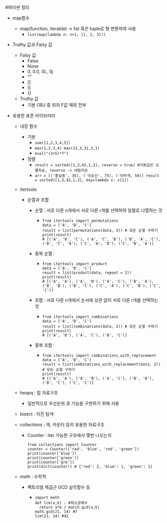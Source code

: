 #파이썬 정리

* map함수
  * map(function, iterable) -> list 혹은 tuple로 형 변환하여 사용
    * ```list(map(lambda n: n+1, [1, 2, 3]))```
* Truthy 값과 Falsy 값
  * Falsy 값
    * False 
    * None 
    * 0, 0.0, 0L, 0j 
    * "" 
    * [] 
    * () 
    * {}
  * Truthy 값
    * 기본 OBJ 중 위의 F값 제외 전부


* 유용한 표준 라이브러리
  * 내장 함수
    * 기본
      * ```sum([1,2,3,4,5])```
      * ```max(1,2,3,4) max(12,3,31,3,1)```
      * ```eval("(3+5)*7")```
    * 정렬
      * ```result = sorted([1,3,42,1,3], reverse = true) #기본값은 오름차순, reverse -> 내림차순```
      * ```arr = [('홍길동', 35), ('이순신', 75), ('아무개, 50)] result = sorted([1,3,42,1,3], key=lambda x: x[1])```
  * itertools
    * 순열과 조합
      * 순열 : 서로 다른 n개에서 서로 다른 r개를 선택하여 일렬로 나열하는 것
        * <pre><code>from itertools import permutations 
          data = ['A', 'B', 'C']
          result = list(permutations(data, 3)) # 모든 순열 구하기
          print(result) 
          # [('A', 'B', 'C'), ('A', 'C', 'B'), ('B', 'A', 'C'), ('B', 'C', 'A'), ('C', 'A', 'B'), ('C', 'B', 'A')]
          </code></pre>
      * 중복 순열 :
        * <pre><code>from itertools import product 
          data = ['A', 'B', 'C']
          result = list(product(data, repeat = 2))
          print(result) 
          # [('A', 'A'), ('A', 'B'), ('A', 'C'), ('B', 'A'), ('B', 'B'), ('B', 'C'), ('C', 'A'), ('C', 'B'), ('C', 'C')]
          </code></pre>
    
      * 조합 : 서로 다른 n개에서 순서에 상관 없이 서로 다른 r개를 선택하는 것
        * <pre><code>from itertools import combinations 
          data = ['A', 'B', 'C']
          result = list(combinations(data, 2)) # 모든 순열 구하기
          print(result) 
          # [('A', 'B'), ('A', 'C'), ('B', 'C')]
          </code></pre>
      * 중복 조합 : 
        * <pre><code>from itertools import combinations_with_replacement 
          data = ['A', 'B', 'C']
          result = list(combinations_with_replacement(data, 2)) # 모든 순열 구하기
          print(result) 
          # [('A', 'A'), ('A', 'B'), ('A', 'C'), ('B', 'B'), ('B', 'C'), ('C', 'C')]
          </code></pre>
  * heapq : 힙 자료구조
    * 일반적으로 우선순위 큐 기능을 구현하기 위해 사용
  * bisect : 이진 탐색 
  * collections : 덱, 카운터 등의 유용한 자료구조
    * Counter : iter 가능한 구조에서 몇번 나오는지
        <pre><code>from collections import Counter
      counter = Counter(['red', 'blue', 'red', 'green'])
      print(counter['blue'])
      print(counter['green'])
      print(counter['gre'])
      print(dict(counter)) # {'red': 2, 'blue': 1, 'green': 1}</code></pre>
  
  * math : 수학적
    * 팩토리얼 제곱근 GCD 삼각함수 등
      * <pre><code>import math 
        def lcm(a,b) : #최소공배수
          return a*b / match.gcd(a,b)
        math.gcd(21, 14) #7
        lcm(21, 14) #42</code></pre>
    

<pre><code>

</code></pre>